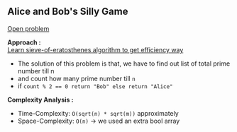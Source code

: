 ## Alice and Bob's Silly Game

[Open problem](https://www.hackerrank.com/challenges/alice-and-bobs-silly-game/problem)

**Approach :**<br>
[Learn sieve-of-eratosthenes algorithm to get efficiency way](https://www.geeksforgeeks.org/sieve-of-eratosthenes/)<br>

-   The solution of this problem is that, we have to find out list of total prime number till n
-   and count how many prime number till `n`
-   if `count % 2 == 0 return "Bob" else return "Alice"`

**Complexity Analysis :**<br>

-   Time-Complexity: `O(sqrt(n) * sqrt(m))` approximately
-   Space-Complexity: `O(n)` -> we used an extra bool array
